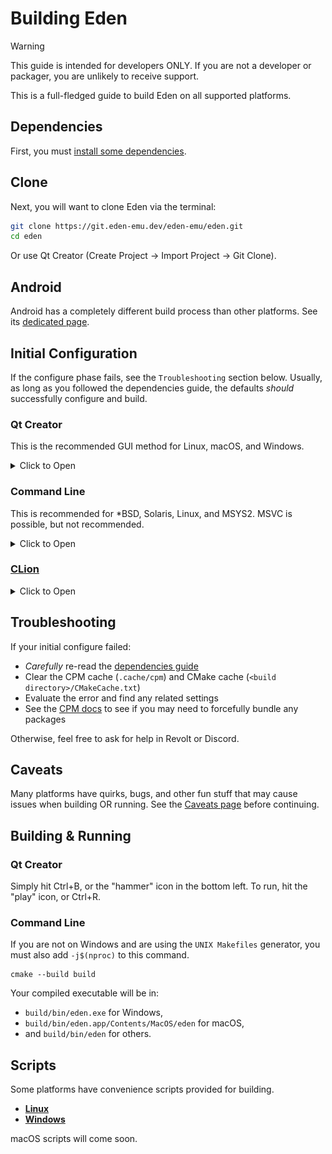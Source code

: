 # Building Eden

> [!WARNING]
> This guide is intended for developers ONLY. If you are not a developer or packager, you are unlikely to receive support.

This is a full-fledged guide to build Eden on all supported platforms.

## Dependencies
First, you must [install some dependencies](Deps.md).

## Clone
Next, you will want to clone Eden via the terminal:

```sh
git clone https://git.eden-emu.dev/eden-emu/eden.git
cd eden
```

Or use Qt Creator (Create Project -> Import Project -> Git Clone).

## Android

Android has a completely different build process than other platforms. See its [dedicated page](build/Android.md).

## Initial Configuration

If the configure phase fails, see the `Troubleshooting` section below. Usually, as long as you followed the dependencies guide, the defaults *should* successfully configure and build.

### Qt Creator

This is the recommended GUI method for Linux, macOS, and Windows.

<details>
<summary>Click to Open</summary>

> [!WARNING]
> On MSYS2, to use Qt Creator you are recommended to *also* install Qt from the online installer, ensuring to select the "MinGW" version.

Open the CMakeLists.txt file in your cloned directory via File -> Open File or Project (Ctrl+O), if you didn't clone Eden via the project import tool.

Select your desired "kit" (usually, the default is okay). RelWithDebInfo or Release is recommended:

![Qt Creator kits](img/creator-1.png)

Hit "Configure Project", then wait for CMake to finish configuring (may take a while on Windows).

</details>

### Command Line

This is recommended for *BSD, Solaris, Linux, and MSYS2. MSVC is possible, but not recommended.

<details>
<summary>Click to Open</summary>

Note that CMake must be in your PATH, and you must be in the cloned Eden directory. On Windows, you must also set up a Visual C++ development environment. This can be done by running `C:\Program Files\Microsoft Visual Studio\2022\Community\VC\Auxiliary\Build\vcvars64.bat` in the same terminal.

Recommended generators:

- MSYS2: `MSYS Makefiles`
- MSVC: Install **[ninja](https://ninja-build.org/)** and use `Ninja`, OR use `Visual Studio 17 2022`
- macOS: `Ninja` (preferred) or `Xcode`
- Others: `Ninja` (preferred) or `UNIX Makefiles`

BUILD_TYPE should usually be `Release` or `RelWithDebInfo` (debug symbols--compiled executable will be large). If you are using a debugger and annoyed with stuff getting optimized out, try `Debug`.

Also see the [Options](Options.md) page for additional CMake options.

```sh
cmake -S . -B build -G "GENERATOR" -DCMAKE_BUILD_TYPE=<BUILD_TYPE> -DYUZU_TESTS=OFF
```

If you are on Windows and prefer to use Clang:

```sh
cmake -S . -B build -G "GENERATOR" -DCMAKE_C_COMPILER=clang-cl -DCMAKE_CXX_COMPILER=clang-cl
```

</details>

### [CLion](https://www.jetbrains.com/clion/)

<details>
<summary>Click to Open</summary>

* Clone the Repository:

<img src="https://user-images.githubusercontent.com/42481638/216899046-0d41d7d6-8e4d-4ed2-9587-b57088af5214.png" width="500">
<img src="https://user-images.githubusercontent.com/42481638/216899061-b2ea274a-e88c-40ae-bf0b-4450b46e9fea.png" width="500">
<img src="https://user-images.githubusercontent.com/42481638/216899076-0e5988c4-d431-4284-a5ff-9ecff973db76.png" width="500">

---

### Building & Setup

* Once Cloned, You will be taken to a prompt like the image below:

<img src="https://user-images.githubusercontent.com/42481638/216899092-3fe4cec6-a540-44e3-9e1e-3de9c2fffc2f.png" width="500">

* Set the settings to the image below:
* Change `Build type: Release`
* Change `Name: Release`
* Change `Toolchain Visual Studio`
* Change `Generator: Let CMake decide`
* Change `Build directory: build`

<img src="https://user-images.githubusercontent.com/42481638/216899164-6cee8482-3d59-428f-b1bc-e6dc793c9b20.png" width="500">

* Click OK; now Clion will build a directory and index your code to allow for IntelliSense. Please be patient.
* Once this process has been completed (No loading bar bottom right), you can now build eden
* In the top right, click on the drop-down menu, select all configurations, then select eden

<img src="https://user-images.githubusercontent.com/42481638/216899226-975048e9-bc6d-4ec1-bc2d-bd8a1e15ed04.png" height="500" >

* Now run by clicking the play button or pressing Shift+F10, and eden will auto-launch once built.

<img src="https://user-images.githubusercontent.com/42481638/216899275-d514ec6a-e563-470e-81e2-3e04f0429b68.png" width="500">
</details>

## Troubleshooting

If your initial configure failed:
- *Carefully* re-read the [dependencies guide](Deps.md)
- Clear the CPM cache (`.cache/cpm`) and CMake cache (`<build directory>/CMakeCache.txt`)
- Evaluate the error and find any related settings
- See the [CPM docs](CPM.md) to see if you may need to forcefully bundle any packages

Otherwise, feel free to ask for help in Revolt or Discord.

## Caveats

Many platforms have quirks, bugs, and other fun stuff that may cause issues when building OR running. See the [Caveats page](Caveats.md) before continuing.

## Building & Running

### Qt Creator

Simply hit Ctrl+B, or the "hammer" icon in the bottom left. To run, hit the "play" icon, or Ctrl+R.

### Command Line

If you are not on Windows and are using the `UNIX Makefiles` generator, you must also add `-j$(nproc)` to this command.

```
cmake --build build
```

Your compiled executable will be in:
- `build/bin/eden.exe` for Windows,
- `build/bin/eden.app/Contents/MacOS/eden` for macOS,
- and `build/bin/eden` for others.

## Scripts

Some platforms have convenience scripts provided for building.

- **[Linux](scripts/Linux.md)**
- **[Windows](scripts/Windows.md)**

macOS scripts will come soon.